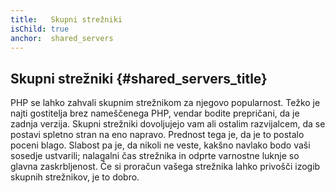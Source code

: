 ```yaml
---
title:   Skupni strežniki
isChild: true
anchor:  shared_servers
---
```


## Skupni strežniki {#shared_servers_title}

PHP se lahko zahvali skupnim strežnikom za njegovo popularnost. Težko je najti gostitelja brez nameščenega PHP, vendar bodite prepričani, da je zadnja verzija. Skupni strežniki dovoljujejo
vam ali ostalim razvijalcem, da se postavi spletno stran na eno napravo. Prednost tega je, da je to postalo poceni blago. Slabost pa je, da nikoli ne veste, kakšno navlako bodo vaši sosedje ustvarili;
nalagalni čas strežnika in odprte varnostne luknje so glavna zaskrbljenost. Če si proračun vašega strežnika lahko privošči izogib skupnih strežnikov, je to dobro.
